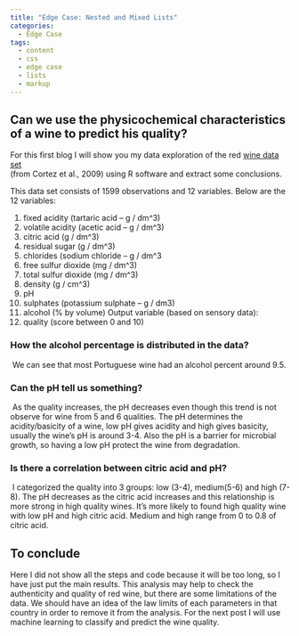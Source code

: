 ```yaml
---
title: "Edge Case: Nested and Mixed Lists"
categories:
  - Edge Case
tags:
  - content
  - css
  - edge case
  - lists
  - markup
---
```

    
## Can we use the physicochemical characteristics of a wine to predict his quality?
 
For this first blog I will show you my data exploration of the red [wine data set](https://s3.amazonaws.com/udacity-hosted-downloads/ud651/wineQualityReds.csv)  
(from Cortez et al., 2009) using R software and extract some conclusions.

This data set consists of 1599 observations and 12 variables.  Below are the 12 variables:
1. fixed acidity (tartaric acid – g / dm^3)
2. volatile acidity (acetic acid – g / dm^3)
3. citric acid (g / dm^3)
4. residual sugar (g / dm^3)
5. chlorides (sodium chloride – g / dm^3
6. free sulfur dioxide (mg / dm^3)
7. total sulfur dioxide (mg / dm^3)
8. density (g / cm^3)
9. pH
10. sulphates (potassium sulphate – g / dm3)
11. alcohol (% by volume)
Output variable (based on sensory data):
12. quality (score between 0 and 10)
 
### How the alcohol percentage is distributed in the data?
<img src="{{ site.url }}{{ site.baseurl }}/images/wine/alcoholpercent.png" alt="">
We can see that most Portuguese wine had an alcohol percent around 9.5.  
    
### Can the pH tell us something?
<img src="{{ site.url }}{{ site.baseurl }}/images/wine/WinepH.png" alt="">
As the quality increases, the pH decreases even though this trend is not observe 
for wine from 5 and 6 qualities. The pH determines the acidity/basicity of a wine, 
low pH gives acidity and high gives basicity, usually the wine’s pH is around 3-4.
Also the pH is a barrier for microbial growth, 
so having a low pH protect the wine from degradation. 

### Is there a correlation between citric acid and pH?
<img src="{{ site.url }}{{ site.baseurl }}/images/wine/citric acid and pH.png" alt="">
I categorized the quality into 3 groups: low (3-4), medium(5-6) and high (7-8). 
 The pH decreases as the citric acid increases and this relationship is more strong in high quality wines. It’s more likely to found high quality wine with low pH and high citric acid. Medium and high range from 0 to 0.8 of citric acid. 
 
## To conclude
Here I did not show all the steps and code because it will be too long, so I have just put the main results.
This analysis may help to check the authenticity and quality of red wine, but there are some limitations of the data.  We should have an idea of the law limits of each parameters in that country in order to remove it from the analysis.
For the next post I will use machine learning to classify and predict the wine quality.
